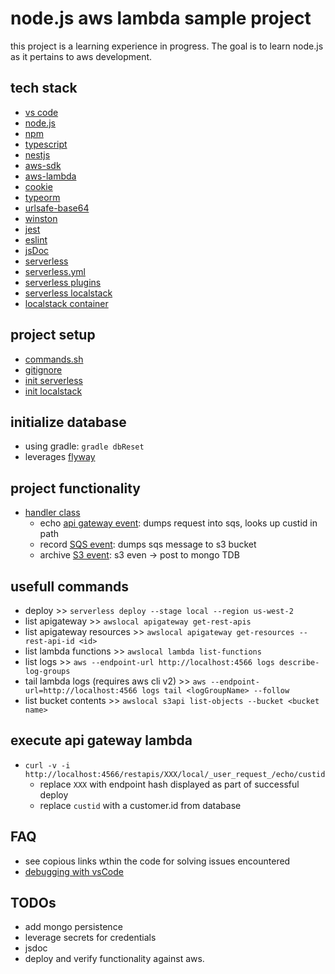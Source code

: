 # node.js aws lambda sample project 

this project is a learning experience in progress. The goal is to learn node.js as it
pertains to aws development.

## tech stack
- [vs code](https://code.visualstudio.com/)
- [node.js](https://nodejs.org/en/docs/guides/getting-started-guide/)
- [npm](https://docs.npmjs.com/)
- [typescript](https://www.typescriptlang.org/docs/)
- [nestjs](https://docs.nestjs.com/)
- [aws-sdk](https://docs.aws.amazon.com/AWSJavaScriptSDK/latest)
- [aws-lambda](https://www.npmjs.com/package/aws-lambda)
- [cookie](https://www.npmjs.com/package/cookie)
- [typeorm](https://www.npmjs.com/package/typeorm)
- [urlsafe-base64](https://www.npmjs.com/package/urlsafe-base64])
- [winston](https://github.com/winstonjs/winston)
- [jest](https://jestjs.io/)
- [eslint](https://eslint.org/docs/developer-guide/nodejs-api)
- [jsDoc](https://www.npmjs.com/package/jsdoc)
- [serverless](https://www.serverless.com/)
- [serverless.yml](https://www.serverless.com/framework/docs/providers/aws/guide/serverless.yml/?rd=true)
- [serverless plugins](https://www.serverless.com/plugins/)
- [serverless localstack](https://github.com/localstack/serverless-localstack)
- [localstack container](https://github.com/localstack/localstack)

## project setup
- [commands.sh](https://github.com/tim-oe/node-101/blob/main/commands.sh)
- [gitignore](https://philna.sh/blog/2019/01/10/how-to-start-a-node-js-project/)
- [init serverless](https://www.serverless.com/framework/docs/getting-started/)
- [init localstack](https://medium.com/manomano-tech/using-serverless-framework-localstack-to-test-your-aws-applications-locally-17748ffe6755)

## initialize database
- using gradle: ```gradle dbReset```
- leverages [flyway](https://flywaydb.org/documentation/)

## project functionality
- [handler class](https://github.com/tim-oe/node-101/blob/main/src/functions/handler.ts)
    - echo [api gateway event](https://docs.aws.amazon.com/lambda/latest/dg/services-apigateway.html): dumps request into sqs, looks up custid in path
    - record [SQS event](https://docs.aws.amazon.com/lambda/latest/dg/with-sqs.html): dumps sqs message to s3 bucket
    - archive [S3 event](https://docs.aws.amazon.com/lambda/latest/dg/with-s3.html): s3 even -> post to mongo TDB
## usefull commands
- deploy >> `serverless deploy --stage local --region us-west-2`
- list apigateway >> `awslocal apigateway get-rest-apis`
- list apigateway resources >> `awslocal apigateway get-resources --rest-api-id <id>`
- list lambda functions >> `awslocal lambda list-functions`
- list logs >> `aws --endpoint-url http://localhost:4566 logs describe-log-groups`
- tail lambda logs (requires aws cli v2) >> `aws --endpoint-url=http://localhost:4566 logs tail <logGroupName> --follow`
- list bucket contents >> `awslocal s3api list-objects --bucket <bucket name>`

## execute api gateway lambda
- `curl -v -i  http://localhost:4566/restapis/XXX/local/_user_request_/echo/custid`
    - replace ```XXX``` with endpoint hash displayed as part of successful deploy
    - replace ```custid``` with a customer.id from database
## FAQ
- see copious links wthin the code for solving issues encountered
- [debugging with vsCode](https://code.visualstudio.com/docs/editor/debugging)

## TODOs
- add mongo persistence 
- leverage secrets for credentials
- jsdoc
- deploy and verify functionality against aws.